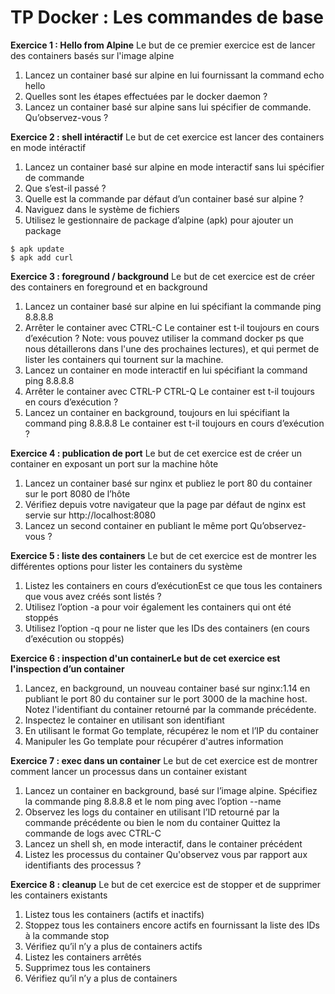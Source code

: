# TP Docker : Les commandes de base

**Exercice 1 : Hello from Alpine**
Le but de ce premier exercice est de lancer des containers basés sur l'image alpine
1. Lancez un container basé sur alpine en lui fournissant la command echo hello
2. Quelles sont les étapes effectuées par le docker daemon ?
3. Lancez un container basé sur alpine sans lui spécifier de commande. Qu’observez-vous ?



**Exercice 2 : shell intéractif**
Le but de cet exercice est lancer des containers en mode intéractif
1. Lancez un container basé sur alpine en mode interactif sans lui spécifier de commande
2. Que s’est-il passé ?
3. Quelle est la commande par défaut d’un container basé sur alpine ?
4. Naviguez dans le système de fichiers
5. Utilisez le gestionnaire de package d’alpine (apk) pour ajouter un package
```
$ apk update
$ apk add curl
```

**Exercice 3 : foreground / background**
Le but de cet exercice est de créer des containers en foreground et en background
1. Lancez un container basé sur alpine en lui spécifiant la commande ping 8.8.8.8
2. Arrêter le container avec CTRL-C
Le container est t-il toujours en cours d’exécution ?
Note: vous pouvez utiliser la command docker ps que nous détaillerons dans l'une des
prochaines lectures), et qui permet de lister les containers qui tournent sur la machine.
3. Lancez un container en mode interactif en lui spécifiant la command ping 8.8.8.8
4. Arrêter le container avec CTRL-P CTRL-Q
Le container est t-il toujours en cours d’exécution ?
5. Lancez un container en background, toujours en lui spécifiant la command ping 8.8.8.8
Le container est t-il toujours en cours d’exécution ?


**Exercice 4 : publication de port**
Le but de cet exercice est de créer un container en exposant un port sur la machine hôte
1. Lancez un container basé sur nginx et publiez le port 80 du container sur le port 8080 de
l’hôte
2. Vérifiez depuis votre navigateur que la page par défaut de nginx est servie sur
http://localhost:8080
3. Lancez un second container en publiant le même port
Qu’observez-vous ?

**Exercice 5 : liste des containers**
Le but de cet exercice est de montrer les différentes options pour lister les containers du
système
1. Listez les containers en cours d’exécutionEst ce que tous les containers que vous avez créés sont listés ?
2. Utilisez l’option -a pour voir également les containers qui ont été stoppés
3. Utilisez l’option -q pour ne lister que les IDs des containers (en cours d’exécution ou
stoppés)


**Exercice 6 : inspection d'un containerLe but de cet exercice est l'inspection d’un container**
1. Lancez, en background, un nouveau container basé sur nginx:1.14 en publiant le port 80
du container sur le port 3000 de la machine host.
Notez l'identifiant du container retourné par la commande précédente.
2. Inspectez le container en utilisant son identifiant
3. En utilisant le format Go template, récupérez le nom et l’IP du container
4. Manipuler les Go template pour récupérer d'autres information


**Exercice 7 : exec dans un container**
Le but de cet exercice est de montrer comment lancer un processus dans un container
existant
1. Lancez un container en background, basé sur l’image alpine. Spécifiez la commande
ping 8.8.8.8
et le nom ping avec l’option --name
2. Observez les logs du container en utilisant l’ID retourné par la commande précédente ou
bien le nom du container
Quittez la commande de logs avec CTRL-C
3. Lancez un shell sh, en mode interactif, dans le container précédent
4. Listez les processus du container
Qu'observez vous par rapport aux identifiants des processus ?

**Exercice 8 : cleanup**
Le but de cet exercice est de stopper et de supprimer les containers existants
1. Listez tous les containers (actifs et inactifs)
2. Stoppez tous les containers encore actifs en fournissant la liste des IDs à la commande
stop
3. Vérifiez qu’il n’y a plus de containers actifs
4. Listez les containers arrêtés
5. Supprimez tous les containers
6. Vérifiez qu’il n’y a plus de containers
